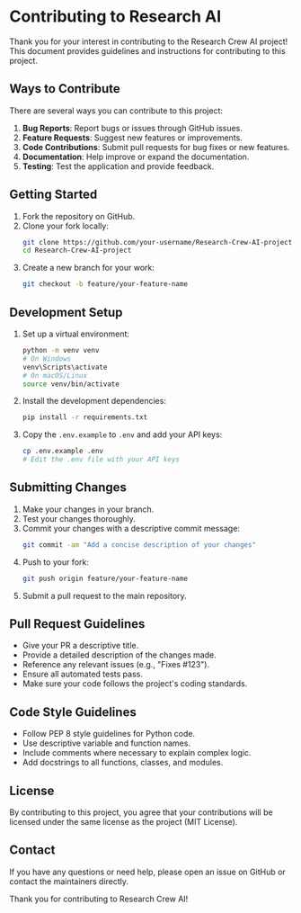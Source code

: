 # Contributing to Research AI

Thank you for your interest in contributing to the Research Crew AI project! This document provides guidelines and instructions for contributing to this project.

## Ways to Contribute

There are several ways you can contribute to this project:

1. **Bug Reports**: Report bugs or issues through GitHub issues.
2. **Feature Requests**: Suggest new features or improvements.
3. **Code Contributions**: Submit pull requests for bug fixes or new features.
4. **Documentation**: Help improve or expand the documentation.
5. **Testing**: Test the application and provide feedback.

## Getting Started

1. Fork the repository on GitHub.
2. Clone your fork locally:
   ```bash
   git clone https://github.com/your-username/Research-Crew-AI-project.git
   cd Research-Crew-AI-project
   ```
3. Create a new branch for your work:
   ```bash
   git checkout -b feature/your-feature-name
   ```

## Development Setup

1. Set up a virtual environment:
   ```bash
   python -m venv venv
   # On Windows
   venv\Scripts\activate
   # On macOS/Linux
   source venv/bin/activate
   ```

2. Install the development dependencies:
   ```bash
   pip install -r requirements.txt
   ```

3. Copy the `.env.example` to `.env` and add your API keys:
   ```bash
   cp .env.example .env
   # Edit the .env file with your API keys
   ```

## Submitting Changes

1. Make your changes in your branch.
2. Test your changes thoroughly.
3. Commit your changes with a descriptive commit message:
   ```bash
   git commit -am "Add a concise description of your changes"
   ```
4. Push to your fork:
   ```bash
   git push origin feature/your-feature-name
   ```
5. Submit a pull request to the main repository.

## Pull Request Guidelines

- Give your PR a descriptive title.
- Provide a detailed description of the changes made.
- Reference any relevant issues (e.g., "Fixes #123").
- Ensure all automated tests pass.
- Make sure your code follows the project's coding standards.

## Code Style Guidelines

- Follow PEP 8 style guidelines for Python code.
- Use descriptive variable and function names.
- Include comments where necessary to explain complex logic.
- Add docstrings to all functions, classes, and modules.

## License

By contributing to this project, you agree that your contributions will be licensed under the same license as the project (MIT License).

## Contact

If you have any questions or need help, please open an issue on GitHub or contact the maintainers directly.

Thank you for contributing to Research Crew AI!
